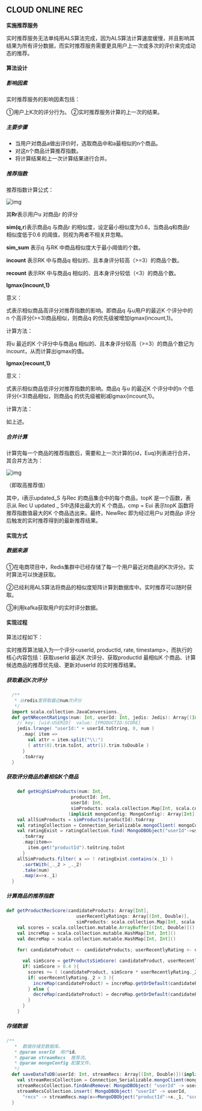 ## CLOUD ONLINE REC

**实施推荐服务**

实时推荐服务无法单纯用ALS算法完成，因为ALS算法计算速度缓慢，并且影响其结果为所有评分数据，而实时推荐服务需要更具用户上一次或多次的评价来完成动态的推荐。

#### 算法设计

##### 影响因素

实时推荐服务的影响因素包括：

①用户上K次的评分行为。
②实时推荐服务计算的上一次的结果。

##### **主要步骤**

- 当用户对商品a做出评价时，选取商品中和a最相似的n个商品。
- 对这n个商品计算推荐指数。
- 将计算结果和上一次计算结果进行合并。

##### 推荐指数

推荐指数计算公式：

![img](file:///C:\Users\24558\AppData\Local\Temp\ksohtml\wps1602.tmp.jpg)

其**Rr**表示用户u 对商品r 的评分

**sim(q,r**)表示商品q 与商品r 的相似度，设定最小相似度为0.6，当商品q和商品r 相似度低于0.6 的阈值，则视为两者不相关并忽略。

**sim_sum** 表示q 与RK 中商品相似度大于最小阈值的个数。

**incount** 表示RK 中与商品q 相似的、且本身评分较高（>=3）的商品个数。

**recount** 表示RK 中与商品q 相似的、且本身评分较低（<3）的商品个数。

**lgmax{incount,1}**

意义：

式表示相似商品高评分对推荐指数的影响。即商品q 与u用户的最近K 个评分中的n 个高评分(>=3)商品相似，则商品q 的优先级被增加lgmax{incount,1}。

计算方法：

将u 最近的K 个评分中与商品q 相似的、且本身评分较高（>=3）的商品个数记为 incount，从而计算出igmax的值。

**lgmax{recount,1}**

意义：

式表示相似商品低评分对推荐指数的影响。商品q 与u 的最近K 个评分中的n 个低评分(<3)商品相似，则商品q 的优先级被削减lgmax{incount,1}。

计算方法：

如上述。

##### 合并计算

计算完每一个商品的推荐指数后，需要和上一次计算的{id，Euq}列表进行合并，其合并方法为：

![img](file:///C:\Users\24558\AppData\Local\Temp\ksohtml\wps37AB.tmp.jpg)

（即取高推荐值）

其中，i表示updated_S 与Rec 的商品集合中的每个商品，topK 是一个函数，表示从 Rec U updated _ S中选择出最大的 K 个商品，cmp = Eui 表示topK 函数将推荐指数值最大的K 个商品选出来。最终，NewRec 即为经过用户u 对商品p 评分后触发的实时推荐得到的最新推荐结果。

#### 实现方式

##### 数据来源

①在电商项目中，Redis集群中已经存储了每一个用户最近对商品的K次评分。实时算法可以快速获取。

②已经利用ALS算法将商品的相似度矩阵计算到数据库中。实时推荐可以随时获取。

③利用kafka获取用户的实时评分数据。

#### 实现过程

算法过程如下：

实时推荐算法输入为一个评分<userId, productId, rate, timestamp>，而执行的核心内容包括：获取userId 最近K 次评分、获取productId 最相似K 个商品、计算候选商品的推荐优先级、更新对userId 的实时推荐结果。

##### 获取最近K次评分

```scala
  /**
   * 从redis里获取最近num次评分
   */
  import scala.collection.JavaConversions._
  def getNRecentRatings(num: Int, userId: Int, jedis: Jedis): Array[(Int, Double)] = {
    // key: [uid:USERID]  value: [PRODUCTID:SCORE]
    jedis.lrange( "userId:" + userId.toString, 0, num )
      .map{ item =>
        val attr = item.split("\\:")
        ( attr(0).trim.toInt, attr(1).trim.toDouble )
      }
      .toArray
  }
```

##### 获取评分商品的最相似K个商品

```scala
	def getHighSimProducts(num: Int,
                        productId: Int,
                        userId: Int,
                        simProducts: scala.collection.Map[Int, scala.collection.immutable.Map[Int, Double]])
                       (implicit mongoConfig: MongoConfig): Array[Int] ={
    val allSimProducts = simProducts(productId).toArray
    val ratingCollection = Connection_Serializable.mongoClient( mongoConfig.db )( DB_RATING_COLLECTION_NAME)
    val ratingExist = ratingCollection.find( MongoDBObject("userId"->userId) )
      .toArray
      .map{item=> 
        item.get("productId").toString.toInt
      }
    allSimProducts.filter( x => ! ratingExist.contains(x._1) )
      .sortWith(_._2 > _._2)
      .take(num)
      .map(x=>x._1)
  }
```

##### 计算商品的推荐指数

```scala
def getProductRecScore(candidateProducts: Array[Int],
                          userRecentlyRatings: Array[(Int, Double)],
                          simProducts: scala.collection.Map[Int, scala.collection.immutable.Map[Int, Double]]): Array[(Int, Double)] ={
    val scores = scala.collection.mutable.ArrayBuffer[(Int, Double)]()
    val increMap = scala.collection.mutable.HashMap[Int, Int]()
    val decreMap = scala.collection.mutable.HashMap[Int, Int]()
    
    for( candidateProduct <- candidateProducts; userRecentlyRating <- userRecentlyRatings ){

      val simScore = getProductsSimScore( candidateProduct, userRecentlyRating._1, simProducts )
      if( simScore > 0.4 ){
        scores += ( (candidateProduct, simScore * userRecentlyRating._2) )
        if( userRecentlyRating._2 > 3 ){
          increMap(candidateProduct) = increMap.getOrDefault(candidateProduct, 0) + 1
        } else {
          decreMap(candidateProduct) = decreMap.getOrDefault(candidateProduct, 0) + 1
        }
      }
    }
```

##### 存储数据

```scala
/**
   *  数据存储至数据库。
   * @param userId  用户id。
   * @param streamRecs  推荐流。
   * @param mongoConfig 配置文件。
   */
  def saveDataToDB(userId: Int, streamRecs: Array[(Int, Double)])(implicit mongoConfig: MongoConfig): Unit ={
    val streamRecsCollection = Connection_Serializable.mongoClient(mongoConfig.db)(STREAM_RECS)
    streamRecsCollection.findAndRemove( MongoDBObject( "userId" -> userId ) )
    streamRecsCollection.insert( MongoDBObject( "userId" -> userId,
      "recs" -> streamRecs.map(x=>MongoDBObject("productId"->x._1, "score"->x._2)) ) )
  }
```

